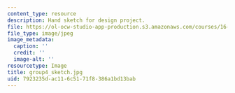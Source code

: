```yaml
---
content_type: resource
description: Hand sketch for design project.
file: https://ol-ocw-studio-app-production.s3.amazonaws.com/courses/16-810-engineering-design-and-rapid-prototyping-january-iap-2005/7923235dac116c5171f8386a1bd13bab_group4_sketch.jpg
file_type: image/jpeg
image_metadata:
  caption: ''
  credit: ''
  image-alt: ''
resourcetype: Image
title: group4_sketch.jpg
uid: 7923235d-ac11-6c51-71f8-386a1bd13bab
---
```

